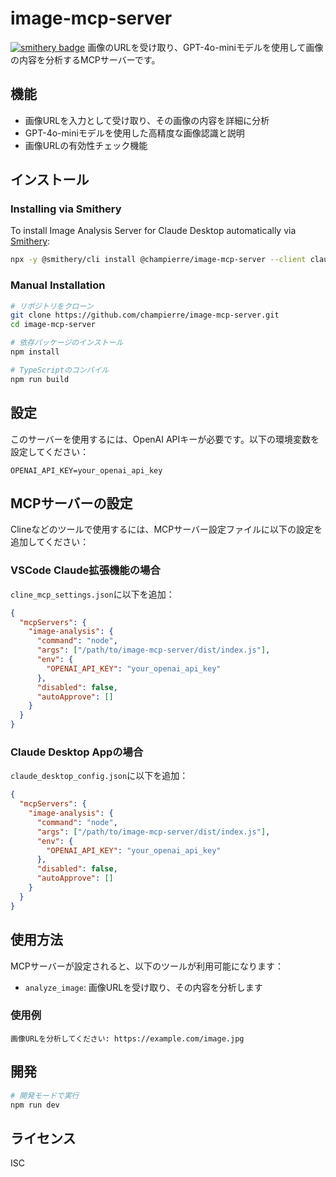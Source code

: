 # image-mcp-server

[![smithery badge](https://smithery.ai/badge/@champierre/image-mcp-server)](https://smithery.ai/server/@champierre/image-mcp-server)
画像のURLを受け取り、GPT-4o-miniモデルを使用して画像の内容を分析するMCPサーバーです。

## 機能

- 画像URLを入力として受け取り、その画像の内容を詳細に分析
- GPT-4o-miniモデルを使用した高精度な画像認識と説明
- 画像URLの有効性チェック機能

## インストール

### Installing via Smithery

To install Image Analysis Server for Claude Desktop automatically via [Smithery](https://smithery.ai/server/@champierre/image-mcp-server):

```bash
npx -y @smithery/cli install @champierre/image-mcp-server --client claude
```

### Manual Installation
```bash
# リポジトリをクローン
git clone https://github.com/champierre/image-mcp-server.git
cd image-mcp-server

# 依存パッケージのインストール
npm install

# TypeScriptのコンパイル
npm run build
```

## 設定

このサーバーを使用するには、OpenAI APIキーが必要です。以下の環境変数を設定してください：

```
OPENAI_API_KEY=your_openai_api_key
```

## MCPサーバーの設定

Clineなどのツールで使用するには、MCPサーバー設定ファイルに以下の設定を追加してください：

### VSCode Claude拡張機能の場合

`cline_mcp_settings.json`に以下を追加：

```json
{
  "mcpServers": {
    "image-analysis": {
      "command": "node",
      "args": ["/path/to/image-mcp-server/dist/index.js"],
      "env": {
        "OPENAI_API_KEY": "your_openai_api_key"
      },
      "disabled": false,
      "autoApprove": []
    }
  }
}
```

### Claude Desktop Appの場合

`claude_desktop_config.json`に以下を追加：

```json
{
  "mcpServers": {
    "image-analysis": {
      "command": "node",
      "args": ["/path/to/image-mcp-server/dist/index.js"],
      "env": {
        "OPENAI_API_KEY": "your_openai_api_key"
      },
      "disabled": false,
      "autoApprove": []
    }
  }
}
```

## 使用方法

MCPサーバーが設定されると、以下のツールが利用可能になります：

- `analyze_image`: 画像URLを受け取り、その内容を分析します

### 使用例

```
画像URLを分析してください: https://example.com/image.jpg
```

## 開発

```bash
# 開発モードで実行
npm run dev
```

## ライセンス

ISC
